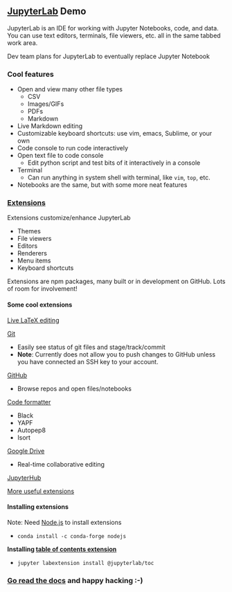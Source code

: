 ## [JupyterLab](https://github.com/jupyterlab/jupyterlab) Demo

JupyterLab is an IDE for working with Jupyter Notebooks, code, and data. You can use text editors, terminals, file viewers, etc. all in the same tabbed work area.

Dev team plans for JupyterLab to eventually replace Jupyter Notebook

### Cool features
* Open and view many other file types
  * CSV
  * Images/GIFs
  * PDFs
  * Markdown
* Live Markdown editing
* Customizable keyboard shortcuts: use vim, emacs, Sublime, or your own
* Code console to run code interactively
* Open text file to code console
    * Edit python script and test bits of it interactively in a console
* Terminal
    * Can run anything in system shell with terminal, like `vim`, `top`, etc.
* Notebooks are the same, but with some more neat features

### [Extensions](https://jupyterlab.readthedocs.io/en/stable/user/extensions.html)

Extensions customize/enhance JupyterLab
* Themes
* File viewers
* Editors
* Renderers
* Menu items
* Keyboard shortcuts

Extensions are npm packages, many built or in development on GitHub. Lots of room for involvement!

#### Some cool extensions

[Live LaTeX editing](https://github.com/jupyterlab/jupyterlab-latex)

[Git](https://github.com/jupyterlab/jupyterlab-git)
* Easily see status of git files and stage/track/commit
* **Note**: Currently does not allow you to push changes to GitHub unless you have connected an SSH key to your account.

[GitHub](https://github.com/jupyterlab/jupyterlab-github)
* Browse repos and open files/notebooks

[Code formatter](https://github.com/ryantam626/jupyterlab_code_formatter)
* Black
* YAPF
* Autopep8
* Isort

[Google Drive](https://github.com/jupyterlab/jupyterlab-google-drive)
* Real-time collaborative editing

[JupyterHub](https://jupyterlab.readthedocs.io/en/stable/user/jupyterhub.html)

[More useful extensions](https://github.com/topics/jupyterlab-extension)

#### Installing extensions

Note: Need [Node.js](https://nodejs.org/en/) to install extensions
* `conda install -c conda-forge nodejs`

**Installing [table of contents extension](https://github.com/jupyterlab/jupyterlab-toc)**

* `jupyter labextension install @jupyterlab/toc`

### [Go read the docs](https://jupyterlab.readthedocs.io/en/stable/) and happy hacking :-)